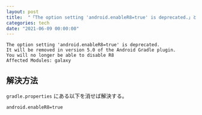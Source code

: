 ```yaml
---
layout: post
title:  "「The option setting 'android.enableR8=true' is deprecated.」と表示された"
categories: tech
date: "2021-06-09 00:00:00"
---
```


```
The option setting 'android.enableR8=true' is deprecated.
It will be removed in version 5.0 of the Android Gradle plugin.
You will no longer be able to disable R8
Affected Modules: galaxy
```

## 解決方法

`gradle.properties` にある以下を消せば解決する。


```
android.enableR8=true
```
